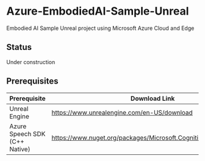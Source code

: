 # Azure-EmbodiedAI-Sample-Unreal
Embodied AI Sample Unreal project using Microsoft Azure Cloud and Edge

## Status

Under construction

## Prerequisites

| Prerequisite                   | Download Link                                                     | Version           |
|--------------------------------|-------------------------------------------------------------------|-------------------|
| Unreal Engine                  | https://www.unrealengine.com/en-US/download                       | 5.1.1             |
| Azure Speech SDK (C++ Native)  | https://www.nuget.org/packages/Microsoft.CognitiveServices.Speech | 1.26.0            |
